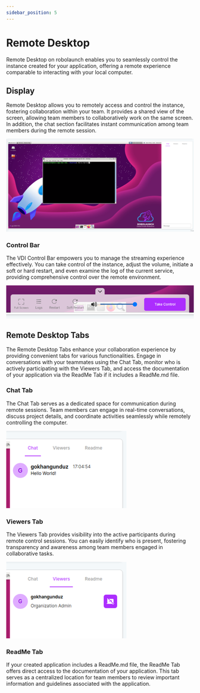 ```yaml
---
sidebar_position: 5
---
```


# Remote Desktop

Remote Desktop on robolaunch enables you to seamlessly control the instance created for your application, offering a remote experience comparable to interacting with your local computer.

## Display
Remote Desktop allows you to remotely access and control the instance, fostering collaboration within your team. It provides a shared view of the screen, allowing team members to collaboratively work on the same screen. In addition, the chat section facilitates instant communication among team members during the remote session.

![Remote Desktop allows you to remotely control the instance created for your application as if you were controlling your own computer.](./img/vdi.png)

### Control Bar
The VDI Control Bar empowers you to manage the streaming experience effectively. You can take control of the instance, adjust the volume, initiate a soft or hard restart, and even examine the log of the current service, providing comprehensive control over the remote environment.

![Remote Desktop allows you to remotely control the instance created for your application as if you were controlling your own computer.](./img/vdi-control.png)

## Remote Desktop Tabs

The Remote Desktop Tabs enhance your collaboration experience by providing convenient tabs for various functionalities. Engage in conversations with your teammates using the Chat Tab, monitor who is actively participating with the Viewers Tab, and access the documentation of your application via the ReadMe Tab if it includes a ReadMe.md file.

### Chat Tab
The Chat Tab serves as a dedicated space for communication during remote sessions. Team members can engage in real-time conversations, discuss project details, and coordinate activities seamlessly while remotely controlling the computer.

![It is a tab that allows you to talk to your teammates while controlling the computer remotely.](./img/vdi-chat.png)

### Viewers Tab
The Viewers Tab provides visibility into the active participants during remote control sessions. You can easily identify who is present, fostering transparency and awareness among team members engaged in collaborative tasks.

![This is the tab where you can see who is here when you control the computer remotely with your teammates.](./img/vdi-viewers.png)

### ReadMe Tab

If your created application includes a ReadMe.md file, the ReadMe Tab offers direct access to the documentation of your application. This tab serves as a centralized location for team members to review important information and guidelines associated with the application.